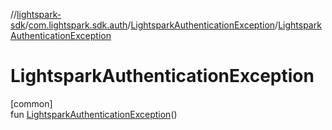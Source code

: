 //[lightspark-sdk](../../../index.md)/[com.lightspark.sdk.auth](../index.md)/[LightsparkAuthenticationException](index.md)/[LightsparkAuthenticationException](-lightspark-authentication-exception.md)

# LightsparkAuthenticationException

[common]\
fun [LightsparkAuthenticationException](-lightspark-authentication-exception.md)()
